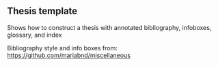 ## Thesis template

Shows how to construct a thesis with annotated bibliography, infoboxes, glossary, and index

Bibliography style and info boxes from: https://github.com/mariabnd/miscellaneous
